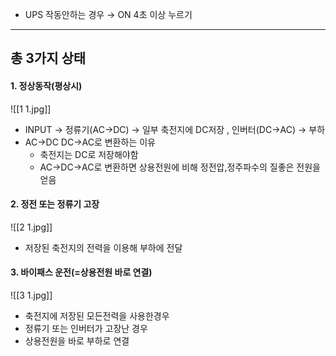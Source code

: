 -   UPS 작동안하는 경우 → ON 4초 이상 누르기

---

## 총 3가지 상태

#### 1. 정상동작(평상시)
![[1 1.jpg]]
-   INPUT → 정류기(AC→DC) → 일부 축전지에 DC저장 , 인버터(DC→AC) → 부하
-   AC→DC DC→AC로 변환하는 이유
    -   축전지는 DC로 저장해야함
    -   AC→DC→AC로 변환하면 상용전원에 비해 정전압,정주파수의 질좋은 전원을 얻음


#### 2. 정전 또는 정류기 고장
![[2 1.jpg]]
 - 저장된 축전지의 전력을 이용해 부하에 전달


#### 3. 바이패스 운전(=상용전원 바로 연결)
![[3 1.jpg]]
-   축전지에 저장된 모든전력을 사용한경우
-   정류기 또는 인버터가 고장난 경우
-   상용전원을 바로 부하로 연결